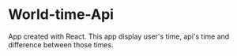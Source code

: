 # World-time-Api
 
App created with React. This app display user's time, api's time and difference between those times.

